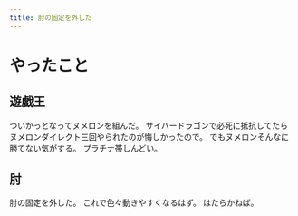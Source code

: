 ```yaml
---
title: 肘の固定を外した
---
```


# やったこと

## 遊戯王

ついかっとなってヌメロンを組んだ。
サイバードラゴンで必死に抵抗してたらヌメロンダイレクト三回やられたのが悔しかったので。
でもヌメロンそんなに勝てない気がする。
プラチナ帯しんどい。

## 肘

肘の固定を外した。
これで色々動きやすくなるはず。
はたらかねば。
